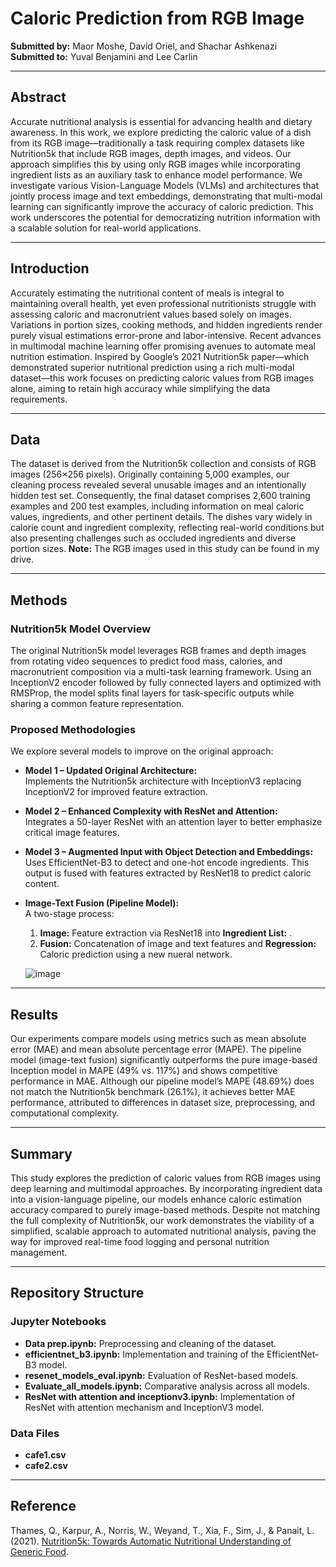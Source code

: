# Caloric Prediction from RGB Image

**Submitted by:** Maor Moshe, David Oriel, and Shachar Ashkenazi  
**Submitted to:** Yuval Benjamini and Lee Carlin

---

## Abstract

Accurate nutritional analysis is essential for advancing health and dietary awareness. In this work, we explore predicting the caloric value of a dish from its RGB image—traditionally a task requiring complex datasets like Nutrition5k that include RGB images, depth images, and videos. Our approach simplifies this by using only RGB images while incorporating ingredient lists as an auxiliary task to enhance model performance. We investigate various Vision-Language Models (VLMs) and architectures that jointly process image and text embeddings, demonstrating that multi-modal learning can significantly improve the accuracy of caloric prediction. This work underscores the potential for democratizing nutrition information with a scalable solution for real-world applications.

---

## Introduction

Accurately estimating the nutritional content of meals is integral to maintaining overall health, yet even professional nutritionists struggle with assessing caloric and macronutrient values based solely on images. Variations in portion sizes, cooking methods, and hidden ingredients render purely visual estimations error-prone and labor-intensive. Recent advances in multimodal machine learning offer promising avenues to automate meal nutrition estimation. Inspired by Google’s 2021 Nutrition5k paper—which demonstrated superior nutritional prediction using a rich multi-modal dataset—this work focuses on predicting caloric values from RGB images alone, aiming to retain high accuracy while simplifying the data requirements.

---

## Data

The dataset is derived from the Nutrition5k collection and consists of RGB images (256×256 pixels). Originally containing 5,000 examples, our cleaning process revealed several unusable images and an intentionally hidden test set. Consequently, the final dataset comprises 2,600 training examples and 200 test examples, including information on meal caloric values, ingredients, and other pertinent details. The dishes vary widely in calorie count and ingredient complexity, reflecting real-world conditions but also presenting challenges such as occluded ingredients and diverse portion sizes. **Note:** The RGB images used in this study can be found in my drive.

---

## Methods

### Nutrition5k Model Overview

The original Nutrition5k model leverages RGB frames and depth images from rotating video sequences to predict food mass, calories, and macronutrient composition via a multi-task learning framework. Using an InceptionV2 encoder followed by fully connected layers and optimized with RMSProp, the model splits final layers for task-specific outputs while sharing a common feature representation.

### Proposed Methodologies

We explore several models to improve on the original approach:

- **Model 1 – Updated Original Architecture:**  
  Implements the Nutrition5k architecture with InceptionV3 replacing InceptionV2 for improved feature extraction.

- **Model 2 – Enhanced Complexity with ResNet and Attention:**  
  Integrates a 50-layer ResNet with an attention layer to better emphasize critical image features.

- **Model 3 – Augmented Input with Object Detection and Embeddings:**  
  Uses EfficientNet-B3 to detect and one-hot encode ingredients. This output is fused with features extracted by ResNet18 to predict caloric content.

- **Image-Text Fusion (Pipeline Model):**  
  A two-stage process:
  1. **Image:** Feature extraction via ResNet18 into **Ingredient List:** .
  2. **Fusion:** Concatenation of image and text features and **Regression:** Caloric prediction using a new nueral network.

  ![image](https://github.com/user-attachments/assets/b079f778-e44a-49e6-b970-9472887bd317)


---

## Results

Our experiments compare models using metrics such as mean absolute error (MAE) and mean absolute percentage error (MAPE). The pipeline model (image-text fusion) significantly outperforms the pure image-based Inception model in MAPE (49% vs. 117%) and shows competitive performance in MAE. Although our pipeline model’s MAPE (48.69%) does not match the Nutrition5k benchmark (26.1%), it achieves better MAE performance, attributed to differences in dataset size, preprocessing, and computational complexity.

---

## Summary

This study explores the prediction of caloric values from RGB images using deep learning and multimodal approaches. By incorporating ingredient data into a vision-language pipeline, our models enhance caloric estimation accuracy compared to purely image-based methods. Despite not matching the full complexity of Nutrition5k, our work demonstrates the viability of a simplified, scalable approach to automated nutritional analysis, paving the way for improved real-time food logging and personal nutrition management.

---

## Repository Structure

### Jupyter Notebooks
- **Data prep.ipynb:** Preprocessing and cleaning of the dataset.
- **efficientnet_b3.ipynb:** Implementation and training of the EfficientNet-B3 model.
- **resenet_models_eval.ipynb:** Evaluation of ResNet-based models.
- **Evaluate_all_models.ipynb:** Comparative analysis across all models.
- **ResNet with attention and inceptionv3.ipynb:** Implementation of ResNet with attention mechanism and InceptionV3 model.

### Data Files
- **cafe1.csv**
- **cafe2.csv**

---

## Reference

Thames, Q., Karpur, A., Norris, W., Weyand, T., Xia, F., Sim, J., & Panait, L. (2021). [Nutrition5k: Towards Automatic Nutritional Understanding of Generic Food](https://arxiv.org/pdf/2103.03375).

